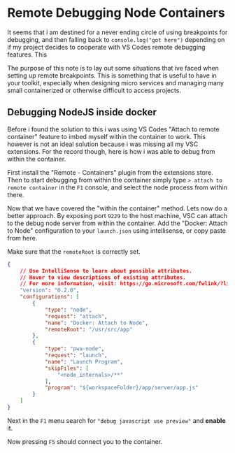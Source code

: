 # Remote Debugging Node Containers

It seems that i am destined for a never ending circle of using breakpoints for debugging, and then falling back to `console.log("got here")` depending on if my project decides to cooperate with VS Codes remote debugging features. This

The purpose of this note is to lay out some situations that ive faced when setting up remote breakpoints. This is something that is useful to have in your toolkit, especially when designing micro services and managing many small containerized or otherwise difficult to access projects.

## Debugging NodeJS inside docker

Before i found the solution to this i was using VS Codes "Attach to remote container" feature to imbed myself within the container to work. This however is not an ideal solution because i was missing all my VSC extensions. For the record though, here is how i was able to debug from within the container.

First install the "Remote - Containers" plugin from the extensions store. Then to start debugging from within the container simply type `> attach to remote container` in the `F1` console, and select the node process from within there.

Now that we have covered the "within the container" method. Lets now do a better approach. By exposing port `9229` to the host machine, VSC can attach to the debug node server from within the container. Add the "Docker: Attach to Node" configuration to your `launch.json` using intellisense, or copy paste from here.

Make sure that the `remoteRoot` is correctly set.

```json
{
    // Use IntelliSense to learn about possible attributes.
    // Hover to view descriptions of existing attributes.
    // For more information, visit: https://go.microsoft.com/fwlink/?linkid=830387
    "version": "0.2.0",
    "configurations": [
        {
            "type": "node",
            "request": "attach",
            "name": "Docker: Attach to Node",
            "remoteRoot": "/usr/src/app"
        },
        {
            "type": "pwa-node",
            "request": "launch",
            "name": "Launch Program",
            "skipFiles": [
                "<node_internals>/**"
            ],
            "program": "${workspaceFolder}/app/server/app.js"
        }
    ]
}
```

Next in the `F1` menu search for `"debug javascript use preview"` and **enable** it.

Now pressing `F5` should connect you to the container.
